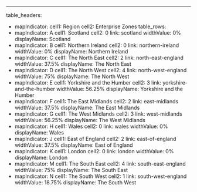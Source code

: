---
table_headers:
 - mapIndicator:
   cell1: Region
   cell2: Enterprise Zones
table_rows:
 - mapIndicator: A
   cell1: Scotland
   cell2: 0
   link: scotland
   widthValue: 0%
   displayName: Scotland
 - mapIndicator: B
   cell1: Northern Ireland
   cell2: 0
   link: northern-ireland
   widthValue: 0%
   displayName: Northern Ireland
 - mapIndicator: C
   cell1: The North East
   cell2: 2
   link: north-east-england
   widthValue: 37.5%
   displayName: The North East
 - mapIndicator: D
   cell1: The North West
   cell2: 4
   link: north-west-england
   widthValue: 75%
   displayName: The North West
 - mapIndicator: E
   cell1: Yorkshire and the Humber
   cell2: 3
   link: yorkshire-and-the-humber
   widthValue: 56.25%
   displayName: Yorkshire and the Humber
 - mapIndicator: F
   cell1: The East Midlands
   cell2: 2
   link: east-midlands
   widthValue: 37.5%
   displayName: The East Midlands
 - mapIndicator: G
   cell1: The West Midlands
   cell2: 3
   link: west-midlands
   widthValue: 56.25%
   displayName: The West Midlands
 - mapIndicator: H
   cell1: Wales
   cell2: 0
   link: wales
   widthValue: 0%
   displayName: Wales
 - mapIndicator: J
   cell1: East of England
   cell2: 2
   link: east-of-england
   widthValue: 37.5%
   displayName: East of England
 - mapIndicator: K
   cell1: London
   cell2: 0
   link: london
   widthValue: 0%
   displayName: London
 - mapIndicator: M
   cell1: The South East
   cell2: 4
   link: south-east-england
   widthValue: 75%
   displayName: The South East
 - mapIndicator: N
   cell1: The South West
   cell2: 1
   link: south-west-england
   widthValue: 18.75%
   displayName: The South West

